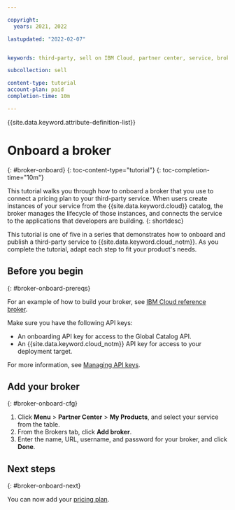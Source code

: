 ```yaml
---

copyright:
  years: 2021, 2022

lastupdated: "2022-02-07"


keywords: third-party, sell on IBM Cloud, partner center, service, broker, pricing plan, regions, location

subcollection: sell

content-type: tutorial
account-plan: paid
completion-time: 10m 

---
```


{{site.data.keyword.attribute-definition-list}}


# Onboard a broker
{: #broker-onboard}
{: toc-content-type="tutorial"}
{: toc-completion-time="10m"} 

This tutorial walks you through how to onboard a broker that you use to connect a pricing plan to your third-party service. When users create instances of your service from the {{site.data.keyword.cloud}} catalog, the broker manages the lifecycle of those instances, and connects the service to the applications that developers are building.
{: shortdesc}

This tutorial is one of five in a series that demonstrates how to onboard and publish a third-party service to {{site.data.keyword.cloud_notm}}. As you complete the tutorial, adapt each step to fit your product's needs.

## Before you begin
{: #broker-onboard-prereqs}

For an example of how to build your broker, see [IBM Cloud reference broker](https://github.com/IBM-Cloud/onboarding-osb). 

Make sure you have the following API keys:
* An onboarding API key for access to the Global Catalog API.
* An {{site.data.keyword.cloud_notm}} API key for access to your deployment target.

For more information, see [Managing API keys](/docs/account?topic=account-userapikey).

## Add your broker
{: #broker-onboard-cfg}

1. Click **Menu** > **Partner Center** > **My Products**, and select your service from the table. 
2. From the Brokers tab, click **Add broker**. 
3. Enter the name, URL, username, and password for your broker, and click **Done**. 

## Next steps
{: #broker-onboard-next}

You can now add your [pricing plan](/docs/sell?topic=sell-svc-pricing). 
